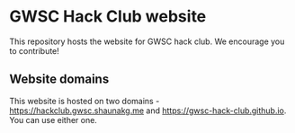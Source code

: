 # GWSC Hack Club website
This repository hosts the website for GWSC hack club. We encourage you to contribute!

## Website domains
This website is hosted on two domains - https://hackclub.gwsc.shaunakg.me and https://gwsc-hack-club.github.io.  
You can use either one.
